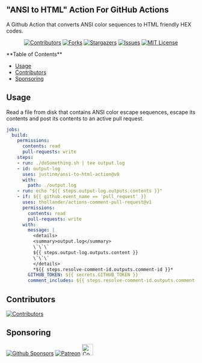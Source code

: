 ## "ANSI to HTML" Action For GitHub Actions

A Github Action that converts ANSI color sequences to HTML friendly HEX codes. 
<div style="text-align: center;">

[![Contributors][contributors-shield]][contributors-url]
[![Forks][forks-shield]][forks-url]
[![Stargazers][stars-shield]][stars-url]
[![Issues][issues-shield]][issues-url]
[![MIT License][license-shield]][license-url]

</div>
**Table of Contents**

<!-- toc -->

- [Usage](#usage)
- [Contributors](#contributors)
- [Sponsoring](#sponsoring)

<!-- tocstop -->

## Usage

Read a file from disk that contains ANSI color escape sequences, escape its contents and post its contents to an active pull request.

```yaml
jobs:
  build:
    permissions:
      contents: read
      pull-requests: write
    steps:
    - run: ./doSomething.sh | tee output.log
    - id: output-log
      uses: justinm/ansi-to-html-action@v0
      with:
        path: ./output.log
    - run: echo "${{ steps.output-log.outputs.contents }}"
    - if: ${{ github.event_name == 'pull_request' }}
      uses: thollander/actions-comment-pull-request@v1
      permissions:
        contents: read
        pull-requests: write
      with:
        message: |
          <details>
          <summary>output.log</summary>
          \`\`\`
          ${{ steps.output-log.outputs.content }}
          \`\`\`
          </details>
          *${{ steps.resolve-comment-id.outputs.comment-id }}*
        GITHUB_TOKEN: ${{ secrets.GITHUB_TOKEN }}
        comment_includes: ${{ steps.resolve-comment-id.outputs.comment-id }}
```

## Contributors

[![Contributors][contributors-avatars]][contributors-url]

## Sponsoring

[![Github Sponsors][sponsors-shield]][sponsors-url]
[![Patreon][patreon-shield]][patreon-url]
[<img src="https://www.buymeacoffee.com/assets/img/custom_images/orange_img.png" alt="Contributors" height="30" />][sponsors-url]


[contributors-avatars]: https://contrib.rocks/image?repo=justinm/ansi-to-html-action
[contributors-shield]: https://img.shields.io/github/contributors/justinm/ansi-to-html-action.svg?style=for-the-badge
[contributors-url]: https://github.com/justinm/ansi-to-html-action/graphs/contributors
[forks-shield]: https://img.shields.io/github/forks/justinm/ansi-to-html-action.svg?style=for-the-badge
[forks-url]: https://github.com/justinm/ansi-to-html-action/network/members
[stars-shield]: https://img.shields.io/github/stars/justinm/ansi-to-html-action.svg?style=for-the-badge
[stars-url]: https://github.com/justinm/ansi-to-html-action/stargazers
[issues-shield]: https://img.shields.io/github/issues/justinm/ansi-to-html-action.svg?style=for-the-badge
[issues-url]: https://github.com/justinm/ansi-to-html-action/issues
[license-shield]: https://img.shields.io/github/license/justinm/ansi-to-html-action.svg?style=for-the-badge
[license-url]: https://github.com/justinm/ansi-to-html-action/blob/master/LICENSE.md
[buymeacoffee-url]: https://www.buymeacoffee.com/justinmccormick
[buymeacoffee-shield]: https://www.buymeacoffee.com/assets/img/custom_images/orange_img.png
[sponsors-url]: https://github.com/sponsors/justinm
[sponsors-shield]: https://img.shields.io/github/sponsors/justinm?style=for-the-badge&logo=appveyor
[patreon-url]: https://patreon.com/justinmccormick
[patreon-shield]: https://img.shields.io/endpoint.svg?url=https%3A%2F%2Fshieldsio-patreon.vercel.app%2Fapi%3Fusername%justinmccormick%26type%3Dpatrons&style=for-the-badge&logo=patreon&label=Patreon